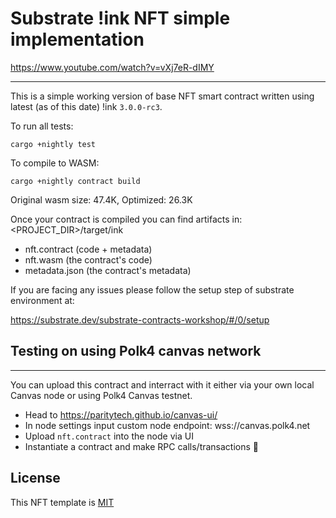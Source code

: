 # Substrate !ink NFT simple implementation
https://www.youtube.com/watch?v=vXj7eR-dIMY
***
This is a simple working version of base NFT smart contract written using latest (as of this date) !ink `3.0.0-rc3`.

To run all tests:
``` 
cargo +nightly test
```
To compile to WASM:
``` 
cargo +nightly contract build 
```
Original wasm size: 47.4K, Optimized: 26.3K

Once your contract is compiled you can find artifacts in:
<PROJECT_DIR>/target/ink

- nft.contract (code + metadata)
- nft.wasm (the contract's code)
- metadata.json (the contract's metadata)

If you are facing any issues please follow the setup step of substrate environment at:

https://substrate.dev/substrate-contracts-workshop/#/0/setup

## Testing on using Polk4 canvas network
***
You can upload this contract and interract with it either via your own local Canvas node or using Polk4 Canvas testnet.

- Head to https://paritytech.github.io/canvas-ui/
- In node settings input custom node endpoint: wss://canvas.polk4.net
- Upload `nft.contract` into the node via UI  
- Instantiate a contract and make RPC calls/transactions 🎉

## License
This NFT template is [MIT](LICENSE)
